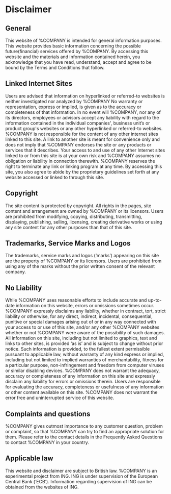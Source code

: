 # Disclaimer

## General

This website of %COMPANY is intended for general information purposes. This website provides basic information concerning the possible future(financial) services offered by %COMPANY. By accessing this website and the materials and information contained herein, you acknowledge that you have read, understand, accept and agree to be bound by the Terms and Conditions that follow.

## Linked Internet Sites

Users are advised that information on hyperlinked or referred-to websites is neither investigated nor analyzed by %COMPANY No warranty or representation, express or implied, is given as to the accuracy or completeness of that information. In no event will %COMPANY, nor any of its directors, employees or advisors accept any liability with regard to the information contained in the individual companies', business unit’s or product group's websites or any other hyperlinked or referred-to websites. %COMPANY is not responsible for the content of any other internet sites linked to this site. A link to another site is meant for convenience only and does not imply that %COMPANY endorses the site or any products or services that it describes. Your access to and use of any other Internet sites linked to or from this site is at your own risk and %COMPANY assumes no obligation or liability in connection therewith. %COMPANY reserves the right to terminate any link or linking program at any time. By accessing this site, you also agree to abide by the proprietary guidelines set forth at any website accessed or linked to through this site.

## Copyright

The site content is protected by copyright. All rights in the pages, site content and arrangement are owned by %COMPANY or its licensors. Users are prohibited from modifying, copying, distributing, transmitting, displaying, publishing, selling, licensing, creating derivative works or using any site content for any other purposes than that of this site.


## Trademarks, Service Marks and Logos

The trademarks, service marks and logos (‘marks’) appearing on this site are the property of %COMPANY or its licensors. Users are prohibited from using any of the marks without the prior written consent of the relevant company.

## No Liability

While %COMPANY uses reasonable efforts to include accurate and up-to-date information on this website, errors or omissions sometimes occur. %COMPANY expressly disclaims any liability, whether in contract, tort, strict liability or otherwise, for any direct, indirect, incidental, consequential, punitive or special damages arising out of or in any way connected with your access to or use of this site, and/or any other %COMPANY websites whether or not %COMPANY were aware of the possibility of such damages. All information on this site, including but not limited to graphics, text and links to other sites, is provided ‘as is’ and is subject to change without prior notice. Such information is provided, to the fullest extent permissible pursuant to applicable law, without warranty of any kind express or implied, including but not limited to implied warranties of merchantability, fitness for a particular purpose, non-infringement and freedom from computer viruses or similar disabling devices. %COMPANY does not warrant the adequacy, accuracy or completeness of any information on this site and expressly disclaim any liability for errors or omissions therein. Users are responsible for evaluating the accuracy, completeness or usefulness of any information or other content available on this site. %COMPANY does not warrant the error free and uninterrupted service of this website.

## Complaints and questions

%COMPANY gives outmost importance to any customer question, problem or complaint, so that %COMPANY can try to find an appropriate solution for them. Please refer to the contact details in the Frequently Asked Questions to contact %COMPANY in your country.

## Applicable law

This website and disclaimer are subject to British law. %COMPANY is an experimental project from ING. ING is under supervision of the European Central Bank (‘ECB’). Information regarding supervision of ING can be obtained from the websites of ING.
